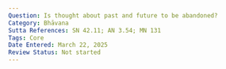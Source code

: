 ```yaml
---
Question: Is thought about past and future to be abandoned?
Category: Bhāvana
Sutta References: SN 42.11; AN 3.54; MN 131
Tags: Core
Date Entered: March 22, 2025
Review Status: Not started
---
```

